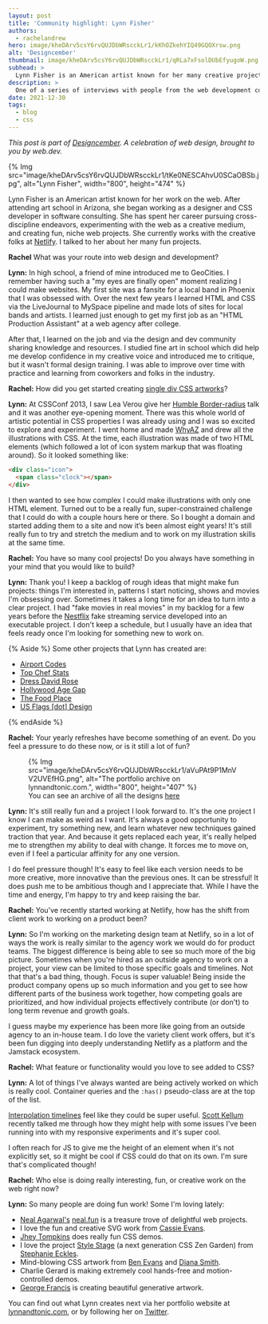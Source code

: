 ```yaml
---
layout: post
title: 'Community highlight: Lynn Fisher'
authors: 
  - rachelandrew
hero: image/kheDArv5csY6rvQUJDbWRscckLr1/kKhOZkehYIQ49GQOXrsw.png
alt: 'Designcember'
thumbnail: image/kheDArv5csY6rvQUJDbWRscckLr1/qRLa7xFsolDUbEfyugoW.png
subhead: >
  Lynn Fisher is an American artist known for her many creative projects and yearly portfolio refresh.
description: >
  One of a series of interviews with people from the web development community who are doing interesting things with CSS. This time I speak to Lynn Fisher.
date: 2021-12-30
tags:
  - blog
  - css
---
```


_This post is part of [Designcember](https://designcember.com/). A celebration of web design, brought to you by web.dev._


{% Img src="image/kheDArv5csY6rvQUJDbWRscckLr1/tKe0NESCAhvU0SCaOBSb.jpg", alt="Lynn Fisher", width="800", height="474" %}

Lynn Fisher is an American artist known for her work on the web. After attending art school in Arizona, she began working as a designer and CSS developer in software consulting. She has spent her career pursuing cross-discipline endeavors, experimenting with the web as a creative medium, and creating fun, niche web projects. She currently works with the creative folks at [Netlify](https://netlify.com). I talked to her about her many fun projects.

**Rachel** What was your route into web design and development?

**Lynn:** In high school, a friend of mine introduced me to GeoCities. I remember having such a "my eyes are finally open" moment realizing I could make websites. My first site was a fansite for a local band in Phoenix that I was obsessed with. Over the next few years I learned HTML and CSS via the LiveJournal to MySpace pipeline and made lots of sites for local bands and artists. I learned just enough to get my first job as an "HTML Production Assistant" at a web agency after college.

After that, I learned on the job and via the design and dev community sharing knowledge and resources. I studied fine art in school which did help me develop confidence in my creative voice and introduced me to critique, but it wasn't formal design training. I was able to improve over time with practice and learning from coworkers and folks in the industry.

**Rachel:** How did you get started creating [single div CSS artworks](https://a.singlediv.com)?

**Lynn:** At CSSConf 2013, I saw Lea Verou give her [Humble Border-radius](https://youtu.be/b9HGzJIcfDE) talk and it was another eye-opening moment. There was this whole world of artistic potential in CSS properties I was already using and I was so excited to explore and experiment. I went home and made [WhyAZ](https://why.az) and drew all the illustrations with CSS. At the time, each illustration was made of two HTML elements (which followed a lot of icon system markup that was floating around). So it looked something like:

```html
<div class="icon">
  <span class="clock"></span>
</div>
```

I then wanted to see how complex I could make illustrations with only one HTML element. Turned out to be a really fun, super-constrained challenge that I could do with a couple hours here or there. So I bought a domain and started adding them to a site and now it‘s been almost eight years! It's still really fun to try and stretch the medium and to work on my illustration skills at the same time.

**Rachel:** You have so many cool projects! Do you always have something in your mind that you would like to build?

**Lynn:** Thank you! I keep a backlog of rough ideas that might make fun projects: things I'm interested in, patterns I start noticing, shows and movies I'm obsessing over. Sometimes it takes a long time for an idea to turn into a clear project. I had "fake movies in real movies" in my backlog for a few years before the [Nestflix](https://nestflix.fun) fake streaming service developed into an executable project. I don't keep a schedule, but I usually have an idea that feels ready once I'm looking for something new to work on.

{% Aside %}
Some other projects that Lynn has created are:

- [Airport Codes](https://airportcod.es)
- [Top Chef Stats](https://topchefstats.com)
- [Dress David Rose](https://davidrose.style)
- [Hollywood Age Gap](https://hollywoodagegap.com)
- [The Food Place](https://thefoodplace.cafe)
- [US Flags [dot] Design](https://usflags.design)

{% endAside %}

**Rachel:** Your yearly refreshes have become something of an event. Do you feel a pressure to do these now, or is it still a lot of fun?

<figure>
    {% Img src="image/kheDArv5csY6rvQUJDbWRscckLr1/aVuPAt9P1MnVV2UVEfHG.png", alt="The portfolio archive on lynnandtonic.com.", width="800", height="407" %}
    <figcaption>You can see an archive of all the designs <a href="https://lynnandtonic.com/archive/">here</a></figcaption>
</figure>

**Lynn:** It's still really fun and a project I look forward to. It's the one project I know I can make as weird as I want. It's always a good opportunity to experiment, try something new, and learn whatever new techniques gained traction that year. And because it gets replaced each year, it's really helped me to strengthen my ability to deal with change. It forces me to move on, even if I feel a particular affinity for any one version.

I do feel pressure though! It's easy to feel like each version needs to be more creative, more innovative than the previous ones. It can be stressful! It does push me to be ambitious though and I appreciate that. While I have the time and energy, I'm happy to try and keep raising the bar.

**Rachel:** You've recently started working at Netlify, how has the shift from client work to working on a product been?

**Lynn:** So I'm working on the marketing design team at Netlify, so in a lot of ways the work is really similar to the agency work we would do for product teams. The biggest difference is being able to see so much more of the big picture. Sometimes when you're hired as an outside agency to work on a project, your view can be limited to those specific goals and timelines. Not that that's a bad thing, though. Focus is super valuable! Being inside the product company opens up so much information and you get to see how different parts of the business work together, how competing goals are prioritized, and how individual projects effectively contribute (or don't) to long term revenue and growth goals. 

I guess maybe my experience has been more like going from an outside agency to an in-house team. I do love the variety client work offers, but it's been fun digging into deeply understanding Netlify as a platform and the Jamstack ecosystem.

**Rachel:** What feature or functionality would you love to see added to CSS?

**Lynn:** A lot of things I've always wanted are being actively worked on which is really cool. Container queries and the `:has()` pseudo-class are at the top of the list.

[Interpolation timelines](https://wiki.csswg.org/ideas/timelines) feel like they could be super useful. [Scott Kellum](https://twitter.com/ScottKellum) recently talked me through how they might help with some issues I've been running into with my responsive experiments and it's super cool.

I often reach for JS to give me the height of an element when it's not explicitly set, so it might be cool if CSS could do that on its own. I'm sure that's complicated though!

**Rachel:** Who else is doing really interesting, fun, or creative work on the web right now?

**Lynn:** So many people are doing fun work! Some I'm loving lately:

- [Neal Agarwal's](https://nealagarwal.me/) [neal.fun](https://neal.fun) is a treasure trove of delightful web projects.
- I love the fun and creative SVG work from [Cassie Evans](https://twitter.com/cassiecodes). 
- [Jhey Tompkins](https://jhey.dev/) does really fun CSS demos.
- I love the project [Style Stage](https://stylestage.dev/) (a next generation CSS Zen Garden) from [Stephanie Eckles](https://thinkdobecreate.com/). 
- Mind-blowing CSS artwork from [Ben Evans](https://www.tinydesign.co.uk/ben-evans-portfolio/) and [Diana Smith](https://diana-adrianne.com/).
- Charlie Gerard is making extremely cool hands-free and motion-controlled demos.
- [George Francis](https://georgefrancis.dev/) is creating beautiful generative artwork.  

You can find out what Lynn creates next via her portfolio website at [lynnandtonic.com]( https://lynnandtonic.com), or by following her on [Twitter](https://https://twitter.com/lynnandtonic).
